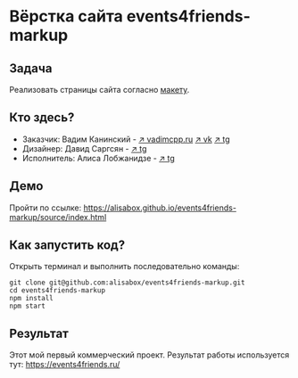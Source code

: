 # Вёрстка сайта events4friends-markup

## Задача

Реализовать страницы сайта согласно [макету](https://www.figma.com/file/UnqmzPf8WxFQHkXLGIfiuD/?node-id=12%3A2).

##  Кто здесь?

* Заказчик: Вадим Канинский - [↗️ vadimcpp.ru](https://vadimcpp.ru/) [↗️ vk](https://vk.com/vadimcpp) [↗️ tg](https://t.me/vadimcpp)
* Дизайнер: Давид Саргсян - [↗️ tg](https://t.me/d_sargs)
* Исполнитель:  Алиса Лобжанидзе - [↗️ tg](https://t.me/alisabox)

## Демо

Пройти по ссылке: https://alisabox.github.io/events4friends-markup/source/index.html

## Как запустить код?

Открыть терминал и выполнить последовательно команды:

```
git clone git@github.com:alisabox/events4friends-markup.git
cd events4friends-markup
npm install
npm start
```

## Результат

Этот мой первый коммерческий проект. Результат работы используется тут: https://events4friends.ru/
